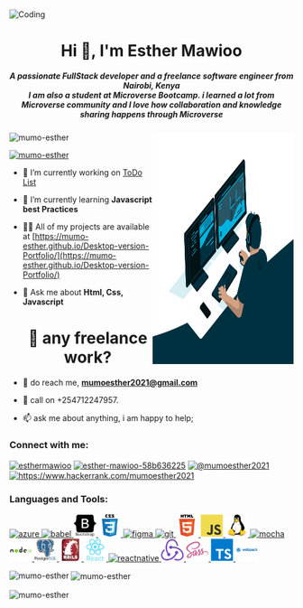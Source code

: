 <img align="center" alt="Coding" width="85%" height="200" src="https://media.giphy.com/media/HscDLzkO8EOTmgkhQP/giphy.gif">

<h1 align="center">Hi 👋, I'm Esther Mawioo</h1>
<h5 align="center">A passionate FullStack developer and a freelance software engineer from Nairobi, Kenya <br> I am also a student at Microverse Bootcamp. i learned a lot from Microverse community and I love how collaboration and knowledge sharing happens through Microverse</h5>

<img align="right" alt="Coding" width="250" height="410" src="https://raw.githubusercontent.com/DanielMawioo/DanielMawioo/master/code.gif">


<p align="left"> <img src="https://komarev.com/ghpvc/?username=mumo-esther&label=Profile%20views&color=0e75b6&style=flat" alt="mumo-esther" /> </p>

<p align="left"> <a href="https://github.com/ryo-ma/github-profile-trophy"><img src="https://github-profile-trophy.vercel.app/?username=mumo-esther" alt="mumo-esther" /></a> </p>

- 🔭 I’m currently working on [ToDo List](https://mumo-esther.github.io/To-Do-List/dist/)

- 🌱 I’m currently learning **Javascript best Practices**

- 👨‍💻 All of my projects are available at [https://mumo-esther.github.io/Desktop-version-Portfolio/](https://mumo-esther.github.io/Desktop-version-Portfolio/)
      
- 💬 Ask me about **Html, Css, Javascript**
         
  <h1 align="center">💼 any freelance work?</h1>
  
- 💼 do reach me, **mumoesther2021@gmail.com**

- 🤙 call on +254712247957.

- 📫 ask me about anything, i am happy to help;

<h3 align="left">Connect with me:</h3>
<p align="left">
<a href="https://twitter.com/esthermawioo" target="blank"><img align="center" src="https://raw.githubusercontent.com/rahuldkjain/github-profile-readme-generator/master/src/images/icons/Social/twitter.svg" alt="esthermawioo" height="30" width="40" /></a>
<a href="https://linkedin.com/in/esther-mawioo-58b636225" target="blank"><img align="center" src="https://raw.githubusercontent.com/rahuldkjain/github-profile-readme-generator/master/src/images/icons/Social/linked-in-alt.svg" alt="esther-mawioo-58b636225" height="30" width="40" /></a>
<a href="https://medium.com/@mumoesther2021" target="blank"><img align="center" src="https://raw.githubusercontent.com/rahuldkjain/github-profile-readme-generator/master/src/images/icons/Social/medium.svg" alt="@mumoesther2021" height="30" width="40" /></a>
<a href="https://www.hackerrank.com/https://www.hackerrank.com/mumoesther2021" target="blank"><img align="center" src="https://raw.githubusercontent.com/rahuldkjain/github-profile-readme-generator/master/src/images/icons/Social/hackerrank.svg" alt="https://www.hackerrank.com/mumoesther2021" height="30" width="40" /></a>
</p>

<h3 align="left">Languages and Tools:</h3>
<p align="left"> <a href="https://azure.microsoft.com/en-in/" target="_blank" rel="noreferrer"> <img src="https://www.vectorlogo.zone/logos/microsoft_azure/microsoft_azure-icon.svg" alt="azure" width="40" height="40"/> </a> <a href="https://babeljs.io/" target="_blank" rel="noreferrer"> <img src="https://www.vectorlogo.zone/logos/babeljs/babeljs-icon.svg" alt="babel" width="40" height="40"/> </a> <a href="https://getbootstrap.com" target="_blank" rel="noreferrer"> <img src="https://raw.githubusercontent.com/devicons/devicon/master/icons/bootstrap/bootstrap-plain-wordmark.svg" alt="bootstrap" width="40" height="40"/> </a> <a href="https://www.w3schools.com/css/" target="_blank" rel="noreferrer"> <img src="https://raw.githubusercontent.com/devicons/devicon/master/icons/css3/css3-original-wordmark.svg" alt="css3" width="40" height="40"/> </a> <a href="https://www.figma.com/" target="_blank" rel="noreferrer"> <img src="https://www.vectorlogo.zone/logos/figma/figma-icon.svg" alt="figma" width="40" height="40"/> </a> <a href="https://git-scm.com/" target="_blank" rel="noreferrer"> <img src="https://www.vectorlogo.zone/logos/git-scm/git-scm-icon.svg" alt="git" width="40" height="40"/> </a> <a href="https://www.w3.org/html/" target="_blank" rel="noreferrer"> <img src="https://raw.githubusercontent.com/devicons/devicon/master/icons/html5/html5-original-wordmark.svg" alt="html5" width="40" height="40"/> </a> <a href="https://developer.mozilla.org/en-US/docs/Web/JavaScript" target="_blank" rel="noreferrer"> <img src="https://raw.githubusercontent.com/devicons/devicon/master/icons/javascript/javascript-original.svg" alt="javascript" width="40" height="40"/> </a> <a href="https://www.linux.org/" target="_blank" rel="noreferrer"> <img src="https://raw.githubusercontent.com/devicons/devicon/master/icons/linux/linux-original.svg" alt="linux" width="40" height="40"/> </a> <a href="https://mochajs.org" target="_blank" rel="noreferrer"> <img src="https://www.vectorlogo.zone/logos/mochajs/mochajs-icon.svg" alt="mocha" width="40" height="40"/> </a> <a href="https://nodejs.org" target="_blank" rel="noreferrer"> <img src="https://raw.githubusercontent.com/devicons/devicon/master/icons/nodejs/nodejs-original-wordmark.svg" alt="nodejs" width="40" height="40"/> </a> <a href="https://www.postgresql.org" target="_blank" rel="noreferrer"> <img src="https://raw.githubusercontent.com/devicons/devicon/master/icons/postgresql/postgresql-original-wordmark.svg" alt="postgresql" width="40" height="40"/> </a> <a href="https://rubyonrails.org" target="_blank" rel="noreferrer"> <img src="https://raw.githubusercontent.com/devicons/devicon/master/icons/rails/rails-original-wordmark.svg" alt="rails" width="40" height="40"/> </a> <a href="https://reactjs.org/" target="_blank" rel="noreferrer"> <img src="https://raw.githubusercontent.com/devicons/devicon/master/icons/react/react-original-wordmark.svg" alt="react" width="40" height="40"/> </a> <a href="https://reactnative.dev/" target="_blank" rel="noreferrer"> <img src="https://reactnative.dev/img/header_logo.svg" alt="reactnative" width="40" height="40"/> </a> <a href="https://redux.js.org" target="_blank" rel="noreferrer"> <img src="https://raw.githubusercontent.com/devicons/devicon/master/icons/redux/redux-original.svg" alt="redux" width="40" height="40"/> </a> <a href="https://sass-lang.com" target="_blank" rel="noreferrer"> <img src="https://raw.githubusercontent.com/devicons/devicon/master/icons/sass/sass-original.svg" alt="sass" width="40" height="40"/> </a> <a href="https://www.typescriptlang.org/" target="_blank" rel="noreferrer"> <img src="https://raw.githubusercontent.com/devicons/devicon/master/icons/typescript/typescript-original.svg" alt="typescript" width="40" height="40"/> </a> <a href="https://webpack.js.org" target="_blank" rel="noreferrer"> <img src="https://raw.githubusercontent.com/devicons/devicon/d00d0969292a6569d45b06d3f350f463a0107b0d/icons/webpack/webpack-original-wordmark.svg" alt="webpack" width="40" height="40"/> </a> </p>

<p><img align="left" src="https://github-readme-stats.vercel.app/api/top-langs?username=mumo-esther&show_icons=true&locale=en&layout=compact" alt="mumo-esther" /></p>

<p>&nbsp;<img align="center" src="https://github-readme-stats.vercel.app/api?username=mumo-esther&show_icons=true&locale=en" alt="mumo-esther" /></p>

<p><img align="center" src="https://github-readme-streak-stats.herokuapp.com/?user=mumo-esther&" alt="mumo-esther" /></p>
